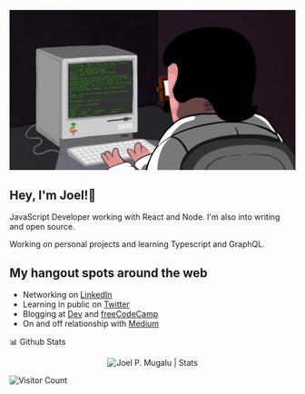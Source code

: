 ![gif](programming.gif)

## Hey, I'm Joel!👋

JavaScript Developer working with React and Node. I'm also into writing and open source.

Working on personal projects and learning Typescript and GraphQL.

## My hangout spots around the web

- Networking on [LinkedIn](https://linkedin.com/in/codingknite)
- Learning in public on [Twitter](https://twitter.com/codingknite)
- Blogging at [Dev](https://dev.to/codingknite) and [freeCodeCamp](https://freecodecamp.org/news/author/codingknite)
- On and off relationship with [Medium](https://medium.com/@codingknite)

<summary>📊 Github Stats</summary>

<p align="center"> <img src="https://github-readme-stats.vercel.app/api?username=codingknite&show_icons=true&theme=gotham" alt="Joel P. Mugalu | Stats" />
  
![Visitor Count](https://profile-counter.glitch.me/{gaeaon}/count.svg)
